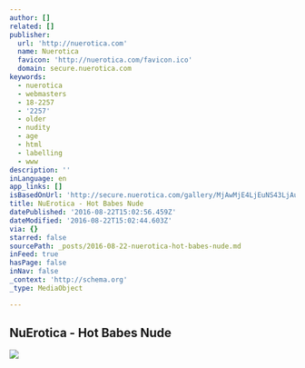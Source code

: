 ```yaml
---
author: []
related: []
publisher:
  url: 'http://nuerotica.com'
  name: Nuerotica
  favicon: 'http://nuerotica.com/favicon.ico'
  domain: secure.nuerotica.com
keywords:
  - nuerotica
  - webmasters
  - 18-2257
  - '2257'
  - older
  - nudity
  - age
  - html
  - labelling
  - www
description: ''
inLanguage: en
app_links: []
isBasedOnUrl: 'http://secure.nuerotica.com/gallery/MjAwMjE4LjEuNS43LjAuMjAzNDMuMC4wLjA'
title: NuErotica - Hot Babes Nude
datePublished: '2016-08-22T15:02:56.459Z'
dateModified: '2016-08-22T15:02:44.603Z'
via: {}
starred: false
sourcePath: _posts/2016-08-22-nuerotica-hot-babes-nude.md
inFeed: true
hasPage: false
inNav: false
_context: 'http://schema.org'
_type: MediaObject

---
```

<article style=""><h1>NuErotica - Hot Babes Nude</h1><img src="http://nuerotica.com/galleries/rachel-in-yellow-panties/tn02.jpg" /></article>